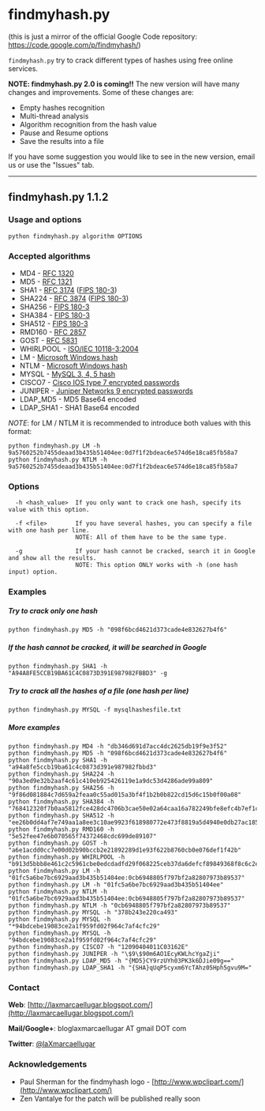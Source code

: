 # findmyhash.py

(this is just a mirror of the official Google Code repository: https://code.google.com/p/findmyhash/)

`findmyhash.py` try to crack different types of hashes using free online services.

**NOTE: findmyhash.py 2.0 is coming!!** The new version will have many changes and improvements. Some of these changes are:

* Empty hashes recognition
* Multi-thread analysis
* Algorithm recognition from the hash value
* Pause and Resume options
* Save the results into a file

If you have some suggestion you would like to see in the new version, email us or use the "Issues" tab.

---

## findmyhash.py 1.1.2

### Usage and options

```shell
python findmyhash.py algorithm OPTIONS
```

### Accepted algorithms

* MD4 - [RFC 1320](http://www.ietf.org/rfc/rfc1320.txt)
* MD5 - [RFC 1321](http://www.ietf.org/rfc/rfc1321.txt)
* SHA1 - [RFC 3174](http://www.ietf.org/rfc/rfc3174.txt) ([FIPS 180-3](http://csrc.nist.gov/publications/fips/fips180-3/fips180-3_final.pdf))
* SHA224 - [RFC 3874](http://www.ietf.org/rfc/rfc3874.txt) ([FIPS 180-3](http://csrc.nist.gov/publications/fips/fips180-3/fips180-3_final.pdf))
* SHA256 - [FIPS 180-3](http://csrc.nist.gov/publications/fips/fips180-3/fips180-3_final.pdf)
* SHA384 - [FIPS 180-3](http://csrc.nist.gov/publications/fips/fips180-3/fips180-3_final.pdf)
* SHA512 - [FIPS 180-3](http://csrc.nist.gov/publications/fips/fips180-3/fips180-3_final.pdf)
* RMD160 - [RFC 2857](http://www.ietf.org/rfc/rfc2857.txt)
* GOST - [RFC 5831](http://www.ietf.org/rfc/rfc5831.txt)
* WHIRLPOOL - [ISO/IEC 10118-3:2004](http://www.iso.org/iso/iso_catalogue/catalogue_tc/catalogue_detail.htm?csnumber=39876)
* LM - [Microsoft Windows hash](http://technet.microsoft.com/en-us/library/dd277300.aspx)
* NTLM - [Microsoft Windows hash](http://technet.microsoft.com/en-us/library/dd277300.aspx)
* MYSQL - [MySQL 3, 4, 5 hash](http://dev.mysql.com/doc/refman/5.5/en/password-hashing.html)
* CISCO7 - [Cisco IOS type 7 encrypted passwords](http://www.cisco.com/en/US/tech/tk59/technologies_tech_note09186a00809d38a7.shtml)
* JUNIPER - [Juniper Networks $9$ encrypted passwords](http://www.juniper.net/techpubs/en_US/junos10.2/topics/task/configuration/snmpv3-encrypton-type-configuring-junos-nm.html)
* LDAP_MD5 - MD5 Base64 encoded
* LDAP_SHA1 - SHA1 Base64 encoded

_NOTE_: for LM / NTLM it is recommended to introduce both values with this format:

```shell
python findmyhash.py LM -h 9a5760252b7455deaad3b435b51404ee:0d7f1f2bdeac6e574d6e18ca85fb58a7
python findmyhash.py NTLM -h 9a5760252b7455deaad3b435b51404ee:0d7f1f2bdeac6e574d6e18ca85fb58a7
```

### Options


```
  -h <hash_value>  If you only want to crack one hash, specify its value with this option.

  -f <file>        If you have several hashes, you can specify a file with one hash per line.
                   NOTE: All of them have to be the same type.

  -g               If your hash cannot be cracked, search it in Google and show all the results.
                   NOTE: This option ONLY works with -h (one hash input) option.
```

### Examples

##### Try to crack only one hash

```shell
python findmyhash.py MD5 -h "098f6bcd4621d373cade4e832627b4f6"
```

##### If the hash cannot be cracked, it will be searched in Google

```shell
python findmyhash.py SHA1 -h "A94A8FE5CCB19BA61C4C0873D391E987982FBBD3" -g
```

##### Try to crack all the hashes of a file (one hash per line)

```shell
python findmyhash.py MYSQL -f mysqlhashesfile.txt
```

##### More examples

```shell
python findmyhash.py MD4 -h "db346d691d7acc4dc2625db19f9e3f52"
python findmyhash.py MD5 -h "098f6bcd4621d373cade4e832627b4f6"
python findmyhash.py SHA1 -h "a94a8fe5ccb19ba61c4c0873d391e987982fbbd3"
python findmyhash.py SHA224 -h "90a3ed9e32b2aaf4c61c410eb925426119e1a9dc53d4286ade99a809"
python findmyhash.py SHA256 -h "9f86d081884c7d659a2feaa0c55ad015a3bf4f1b2b0b822cd15d6c15b0f00a08"
python findmyhash.py SHA384 -h "768412320f7b0aa5812fce428dc4706b3cae50e02a64caa16a782249bfe8efc4b7ef1ccb126255d196047dfedf17a0a9"
python findmyhash.py SHA512 -h "ee26b0dd4af7e749aa1a8ee3c10ae9923f618980772e473f8819a5d4940e0db27ac185f8a0e1d5f84f88bc887fd67b143732c304cc5fa9ad8e6f57f50028a8ff"
python findmyhash.py RMD160 -h "5e52fee47e6b070565f74372468cdc699de89107"
python findmyhash.py GOST -h "a6e1acdd0cc7e00d02b90bccb2e21892289d1e93f622b8760cb0e076def1f42b"
python findmyhash.py WHIRLPOOL -h "b913d5bbb8e461c2c5961cbe0edcdadfd29f068225ceb37da6defcf89849368f8c6c2eb6a4c4ac75775d032a0ecfdfe8550573062b653fe92fc7b8fb3b7be8d6"
python findmyhash.py LM -h "01fc5a6be7bc6929aad3b435b51404ee:0cb6948805f797bf2a82807973b89537"
python findmyhash.py LM -h "01fc5a6be7bc6929aad3b435b51404ee"
python findmyhash.py NTLM -h "01fc5a6be7bc6929aad3b435b51404ee:0cb6948805f797bf2a82807973b89537"
python findmyhash.py NTLM -h "0cb6948805f797bf2a82807973b89537"
python findmyhash.py MYSQL -h "378b243e220ca493"
python findmyhash.py MYSQL -h "*94bdcebe19083ce2a1f959fd02f964c7af4cfc29"
python findmyhash.py MYSQL -h "94bdcebe19083ce2a1f959fd02f964c7af4cfc29"
python findmyhash.py CISCO7 -h "12090404011C03162E"
python findmyhash.py JUNIPER -h "\$9\$90m6AO1EcyKWLhcYgaZji"
python findmyhash.py LDAP_MD5 -h "{MD5}CY9rzUYh03PK3k6DJie09g=="
python findmyhash.py LDAP_SHA1 -h "{SHA}qUqP5cyxm6YcTAhz05Hph5gvu9M="
```

### Contact

__Web__: [http://laxmarcaellugar.blogspot.com/](http://laxmarcaellugar.blogspot.com/)

__Mail/Google+__: bloglaxmarcaellugar AT gmail DOT com

__Twitter__: [@laXmarcaellugar](https://twitter.com/laXmarcaellugar)

### Acknowledgements

* Paul Sherman for the findmyhash logo - [http://www.wpclipart.com/](http://www.wpclipart.com/)
* Zen Vantalye for the patch will be published really soon
